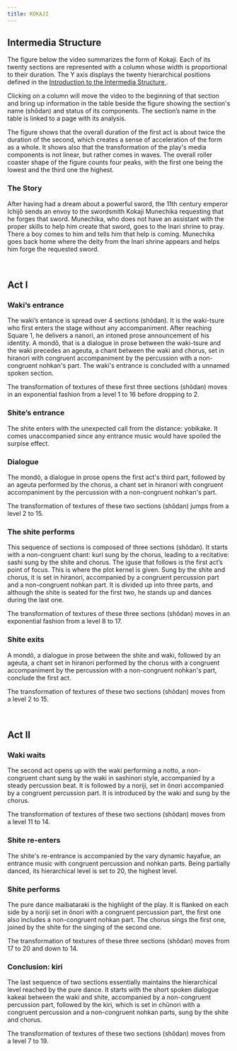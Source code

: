 ```yaml
---
title: KOKAJI
---
```


<section id='intro' title='Introduction' class='tabbed-narrative'>
  <h2>Intermedia Structure</h2>
  <p>The figure below the video summarizes the form of Kokaji. Each of its twenty sections are represented with a column whose width is proportional to their duration. The Y axis displays the twenty hierarchical positions defined in the
<a href="https://ccrma.stanford.edu/groups/noh/intermedia-structure.html">
Introduction to the Intermedia Structure
</a> .

Clicking on a column will move the video to the beginning of that section and bring up information in the table beside the figure showing the section's name (shôdan) and status of its components. The section’s name in the table is linked to a page with its analysis.

</p>
  <p>The figure shows that the overall duration of the first act is about twice the duration of the second, which creates a sense of acceleration of the form as a whole. It shows also that the transformation of the play's media components is not linear, but rather comes in waves. The overall roller coaster shape of the figure counts four peaks, with the first one being the lowest and the third one the highest.</p>

  <h3>The Story</h3>
  <p>After having had a dream about a powerful sword, the 11th century emperor Ichijô sends an envoy to the swordsmith Kokaji Munechika requesting that he forges that sword. Munechika, who does not have an assistant with the proper skills to help him create that sword, goes to the Inari shrine to pray. There a boy comes to him and tells him that help is coming. Munechika goes back home where the deity from the Inari shrine appears and helps him forge the requested sword.</p>
</section>
<br>
<section id="act1" title="Act I" class='tabbed-narrative'>
  <h2>Act I</h2>
  <h3>Waki’s entrance</h3>
  <p>
The waki’s entance is spread over 4 sections (shôdan). It is the waki-tsure who first enters the stage without any accompaniment. After reaching Square 1, he delivers a nanori, an intoned prose announcement of his identity. A mondô, that is a dialogue in prose between the waki-tsure and the waki precedes an ageuta, a chant between the waki and chorus, set in hiranori with congruent accompaniment by the percussion with a non-congruent nohkan's part. The waki's entrance is concluded with a unnamed spoken section.
</p><p>
The  transformation of textures of these first three sections (shôdan)  moves in an exponential fashion from a level 1 to 16 before dropping to 2.
</p>

<h3>Shite’s entrance</h3>
<p>
The shite enters with the unexpected call from the distance: yobikake. It comes unaccompanied since any entrance music would have spoiled the surpise effect.
</p>

<h3>Dialogue</h3>
<p>
The mondô, a dialogue in prose opens the first act's third part, followed by an ageuta performed by the chorus, a chant set in hiranori with congruent accompaniment by the percussion with a non-congruent nohkan's part.
</p><p>
The  transformation of textures of these two sections (shôdan) jumps from a level 2 to 15.
</p>

<h3>The shite performs</h3>
<p>
This sequence of sections is composed of three sections (shôdan). It starts with a non-congruent chant: kuri sung by the chorus, leading to a recitative: sashi sung by the shite and chorus. The iguse that follows is the first act’s point of focus. This is where the plot kernel is given. Sung by the shite and chorus, it is set in hiranori, accompanied by a congruent percussion part and a non-congruent nohkan part. It is divided up into three parts, and although the shite is seated for the first two, he stands up and dances during the last one.
</p><p>
The transformation of textures of these three sections (shôdan)  moves in an exponential fashion from a level 8 to 17.
</p>

<h3>Shite exits</h3>
<p>
A mondô, a dialogue in prose between the shite and waki, followed by an ageuta, a chant set in hiranori performed by the chorus with a congruent accompaniment by the percussion with a non-congruent nohkan's part, conclude the first act.
</p><p>
The transformation of textures of these two sections (shôdan)  moves from a level 2 to 15.</p>
</section>
<br>
<section id="act2" title="Act II" class="tabbed-narrative">
  <h2>Act II</h2>
  <h3>Waki waits</h3>
<p>
The second act opens up with the waki performing a notto, a non-congruent chant sung by the waki in sashinori style, accompanied by a steady percussion beat. It is followed by a noriji, set in ônori accompanied by a congruent percussion part. It is introduced by the waki and sung by the chorus.</p>
<p>
The transformation of textures of these two sections (shôdan) moves from a level 11 to 14.
</p>


<h3>Shite re-enters</h3>
<p>
The shite's re-entrance is accompanied by the vary dynamic hayafue, an entrance music with congruent percussion and nohkan parts.  Being partially danced, its hierarchical level is set to 20, the highest level.</p>



<h3>Shite performs</h3>
<p>
The pure dance maibataraki is the highlight of the play. It is flanked on each side by a noriji set in ônori with a congruent percussion part, the first one also includes a non-congruent nohkan part. The chorus sings the first one, joined by the shite for the singing of the second one.</p>
<p>
The  transformation of textures of these three sections (shôdan) moves from 17 to 20 and down to 14.
</p>


<h3>Conclusion: kiri</h3>
<p>
The last sequence of two sections essentially maintains the hierarchical level reached by the pure dance. It starts with the short spoken dialogue kakeai  between the waki and shite, accompanied by a non-congruent percussion part, followed by the kiri, which is set in chûnori with a congruent percussion and a non-congruent nohkan parts, sung by the shite and chorus.</p>
<p>
The transformation of textures of these two sections (shôdan) moves from a level 7 to 19.</p>
</section>
